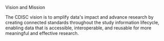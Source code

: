 Vision and Mission

The CDISC vision is to amplify data's impact and advance research by creating connected standards throughout the study information lifecycle, enabling data that is accessible, interoperable, and reusable for more meaningful and effective research.
